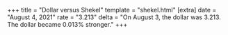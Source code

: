 +++
title = "Dollar versus Shekel"
template = "shekel.html"
[extra]
date = "August  4, 2021"
rate = "3.213"
delta = "On August  3, the dollar was 3.213. The dollar became 0.013% stronger."
+++
